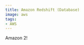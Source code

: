 ```yaml
---
title: Amazon Redshift (Database)
image: aws
tags:
- AWS
---
```

Amazon 2!

[^1]: **Title:** []()<br>
**Publication:** []()<br>
**Date:** <br>
**Author(s):** []()<br>